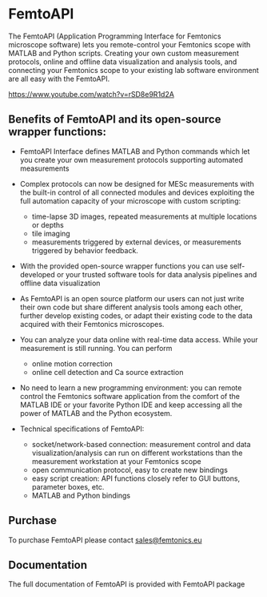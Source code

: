 # FemtoAPI


The FemtoAPI (Application Programming Interface for Femtonics microscope software) lets you remote-control 
your Femtonics scope with MATLAB and Python scripts. Creating your own custom measurement protocols, 
online and offline data visualization and analysis tools, and 
connecting your Femtonics scope to your existing lab software environment are all easy with the FemtoAPI.  

https://www.youtube.com/watch?v=rSD8e9R1d2A

## Benefits of FemtoAPI and its open-source wrapper functions: 

- FemtoAPI Interface defines MATLAB and Python commands which let you create your own measurement 
protocols supporting automated measurements  
- Complex protocols can now be designed for MESc measurements with the built-in control of all 
connected modules and devices exploiting the full
 automation capacity of your microscope with custom scripting:
  - time-lapse 3D images, repeated measurements at multiple locations or depths 
  - tile imaging 
  - measurements triggered by external devices, or measurements triggered by behavior feedback. 

- With the provided open-source wrapper functions you can use self-developed or your trusted 
software tools for data analysis pipelines and offline data visualization 
- As FemtoAPI is an open source platform our users can not just write their own code but share 
different analysis tools among each other, further 
develop existing codes, or adapt their existing code to the data acquired with their Femtonics microscopes. 
- You can analyze your data online with real-time data access. While your measurement is still running. 
You can perform  
  - online motion correction 
  - online cell detection and Ca source extraction 

- No need to learn a new programming environment: you can remote control the Femtonics software 
application from the comfort of the MATLAB IDE or your favorite Python IDE and keep accessing all the 
power of MATLAB and the Python ecosystem.  
- Technical specifications of FemtoAPI:  
  - socket/network-based connection: measurement control and data visualization/analysis can 
run on different workstations than the measurement workstation at your Femtonics scope 
  - open communication protocol, easy to create new bindings 
  - easy script creation: API functions closely refer to GUI buttons, parameter boxes, etc. 
  - MATLAB and Python bindings 
 
  
## Purchase

To purchase FemtoAPI please contact sales@femtonics.eu

## Documentation
The full documentation of FemtoAPI is provided with FemtoAPI package
